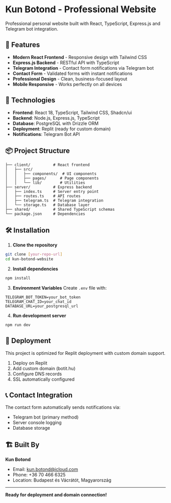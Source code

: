 # Kun Botond - Professional Website

Professional personal website built with React, TypeScript, Express.js and Telegram bot integration.

## 🌟 Features

- **Modern React Frontend** - Responsive design with Tailwind CSS
- **Express.js Backend** - RESTful API with TypeScript  
- **Telegram Integration** - Contact form notifications via Telegram bot
- **Contact Form** - Validated forms with instant notifications
- **Professional Design** - Clean, business-focused layout
- **Mobile Responsive** - Works perfectly on all devices

## 🚀 Technologies

- **Frontend**: React 18, TypeScript, Tailwind CSS, Shadcn/ui
- **Backend**: Node.js, Express.js, TypeScript
- **Database**: PostgreSQL with Drizzle ORM
- **Deployment**: Replit (ready for custom domain)
- **Notifications**: Telegram Bot API

## 📦 Project Structure

```
├── client/          # React frontend
│   ├── src/
│   │   ├── components/  # UI components
│   │   ├── pages/      # Page components  
│   │   └── lib/        # Utilities
├── server/          # Express backend
│   ├── index.ts     # Server entry point
│   ├── routes.ts    # API routes
│   ├── telegram.ts  # Telegram integration
│   └── storage.ts   # Database layer
├── shared/          # Shared TypeScript schemas
└── package.json     # Dependencies
```

## 🛠️ Installation

1. **Clone the repository**
```bash
git clone [your-repo-url]
cd kun-botond-website
```

2. **Install dependencies**
```bash
npm install
```

3. **Environment Variables**
Create `.env` file with:
```
TELEGRAM_BOT_TOKEN=your_bot_token
TELEGRAM_CHAT_ID=your_chat_id
DATABASE_URL=your_postgresql_url
```

4. **Run development server**
```bash
npm run dev
```

## 🔧 Deployment

This project is optimized for Replit deployment with custom domain support.

1. Deploy on Replit
2. Add custom domain (botit.hu)
3. Configure DNS records
4. SSL automatically configured

## 📞 Contact Integration

The contact form automatically sends notifications via:
- Telegram bot (primary method)
- Server console logging  
- Database storage

## 🏗️ Built By

**Kun Botond**
- Email: kun.botond@icloud.com
- Phone: +36 70 466 6325
- Location: Budapest és Vácrátót, Magyarország

---

**Ready for deployment and domain connection!**